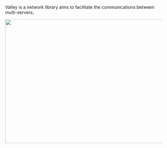 
Valley is a network library aims to facilitate the communications between multi-servers;
<p align="center">
    <img src="https://user-images.githubusercontent.com/32241292/165885819-ce3a9c0c-dc3c-4c1a-8db1-f1641322d098.png" width="600" height="400">
</p>
